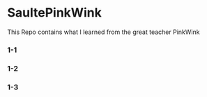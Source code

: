 # SaultePinkWink
This Repo contains what I learned from the great teacher PinkWink
### 1-1

### 1-2

### 1-3
